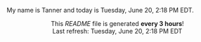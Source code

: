 My name is Tanner and today is Tuesday, June 20, 2:18 PM EDT.

<p align="center">This <i>README</i> file is generated <b>every 3 hours</b>!</br>Last refresh: Tuesday, June 20, 2:18 PM EDT<br /></p>
